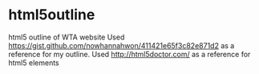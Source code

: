 # html5outline
html5 outline of WTA website
Used https://gist.github.com/nowhannahwon/411421e65f3c82e871d2 as a reference for my outline.
Used http://html5doctor.com/ as a reference for html5 elements
